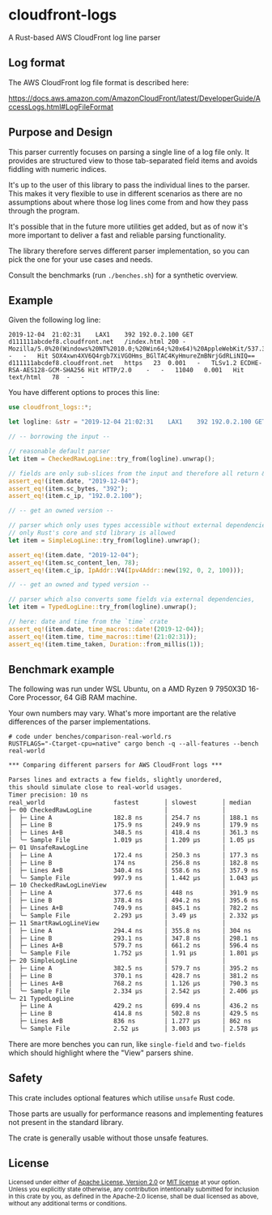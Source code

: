 # cloudfront-logs

A Rust-based AWS CloudFront log line parser

## Log format

The AWS CloudFront log file format is described here:

<https://docs.aws.amazon.com/AmazonCloudFront/latest/DeveloperGuide/AccessLogs.html#LogFileFormat>

## Purpose and Design

This parser currently focuses on parsing a single line of a log file only.
It provides are structured view to those tab-separated field items and avoids fiddling with numeric indices.

It's up to the user of this library to pass the individual lines to the parser.
This makes it very flexible to use in different scenarios as there are no assumptions about where those log lines come from and how they pass through the program.

It's possible that in the future more utilities get added, but as of now it's more important to deliver a fast and reliable parsing functionality.

The library therefore serves different parser implementation, so you can pick the one for your use cases and needs.

Consult the benchmarks (run `./benches.sh`) for a synthetic overview.

## Example

Given the following log line:

```log
2019-12-04	21:02:31	LAX1	392	192.0.2.100	GET	d111111abcdef8.cloudfront.net	/index.html	200	-	Mozilla/5.0%20(Windows%20NT%2010.0;%20Win64;%20x64)%20AppleWebKit/537.36%20(KHTML,%20like%20Gecko)%20Chrome/78.0.3904.108%20Safari/537.36	-	-	Hit	SOX4xwn4XV6Q4rgb7XiVGOHms_BGlTAC4KyHmureZmBNrjGdRLiNIQ==	d111111abcdef8.cloudfront.net	https	23	0.001	-	TLSv1.2	ECDHE-RSA-AES128-GCM-SHA256	Hit	HTTP/2.0	-	-	11040	0.001	Hit	text/html	78	-	-
```

You have different options to proces this line:

```rust
use cloudfront_logs::*;

let logline: &str = "2019-12-04	21:02:31	LAX1	392	192.0.2.100	GET	d111111abcdef8.cloudfront.net	/index.html	200	-	Mozilla/5.0%20(Windows%20NT%2010.0;%20Win64;%20x64)%20AppleWebKit/537.36%20(KHTML,%20like%20Gecko)%20Chrome/78.0.3904.108%20Safari/537.36	-	-	Hit	SOX4xwn4XV6Q4rgb7XiVGOHms_BGlTAC4KyHmureZmBNrjGdRLiNIQ==	d111111abcdef8.cloudfront.net	https	23	0.001	-	TLSv1.2	ECDHE-RSA-AES128-GCM-SHA256	Hit	HTTP/2.0	-	-	11040	0.001	Hit	text/html	78	-	-";

// -- borrowing the input --

// reasonable default parser
let item = CheckedRawLogLine::try_from(logline).unwrap();

// fields are only sub-slices from the input and therefore all return &str
assert_eq!(item.date, "2019-12-04");
assert_eq!(item.sc_bytes, "392");
assert_eq!(item.c_ip, "192.0.2.100");

// -- get an owned version --

// parser which only uses types accessible without external dependencies,
// only Rust's core and std library is allowed
let item = SimpleLogLine::try_from(logline).unwrap();

assert_eq!(item.date, "2019-12-04");
assert_eq!(item.sc_content_len, 78);
assert_eq!(item.c_ip, IpAddr::V4(Ipv4Addr::new(192, 0, 2, 100)));

// -- get an owned and typed version --

// parser which also converts some fields via external dependencies,
let item = TypedLogLine::try_from(logline).unwrap();

// here: date and time from the `time` crate
assert_eq!(item.date, time_macros::date!(2019-12-04));
assert_eq!(item.time, time_macros::time!(21:02:31));
assert_eq!(item.time_taken, Duration::from_millis(1));
```

## Benchmark example

The following was run under WSL Ubuntu, on a AMD Ryzen 9 7950X3D 16-Core Processor, 64 GiB RAM machine.

Your own numbers may vary. What's more important are the relative differences of the parser implementations.

```shell
# code under benches/comparison-real-world.rs
RUSTFLAGS="-Ctarget-cpu=native" cargo bench -q --all-features --bench real-world
```

```txt
*** Comparing different parsers for AWS CloudFront logs ***

Parses lines and extracts a few fields, slightly unordered,
this should simulate close to real-world usages.
Timer precision: 10 ns
real_world                   fastest       │ slowest       │ median        │ mean          │ samples │ iters
├─ 00 CheckedRawLogLine                    │               │               │               │         │
│  ├─ Line A                 182.8 ns      │ 254.7 ns      │ 188.1 ns      │ 190.9 ns      │ 1000    │ 1000000
│  ├─ Line B                 175.9 ns      │ 249.9 ns      │ 179.9 ns      │ 182.9 ns      │ 1000    │ 1000000
│  ├─ Lines A+B              348.5 ns      │ 418.4 ns      │ 361.3 ns      │ 362.8 ns      │ 1000    │ 1000000
│  ╰─ Sample File            1.019 µs      │ 1.209 µs      │ 1.05 µs       │ 1.061 µs      │ 1000    │ 1000000
├─ 01 UnsafeRawLogLine                     │               │               │               │         │
│  ├─ Line A                 172.4 ns      │ 250.3 ns      │ 177.3 ns      │ 180.3 ns      │ 1000    │ 1000000
│  ├─ Line B                 174 ns        │ 256.8 ns      │ 182.8 ns      │ 186.6 ns      │ 1000    │ 1000000
│  ├─ Lines A+B              340.4 ns      │ 558.6 ns      │ 357.9 ns      │ 360.8 ns      │ 1000    │ 1000000
│  ╰─ Sample File            997.9 ns      │ 1.442 µs      │ 1.043 µs      │ 1.047 µs      │ 1000    │ 1000000
├─ 10 CheckedRawLogLineView                │               │               │               │         │
│  ├─ Line A                 377.6 ns      │ 448 ns        │ 391.9 ns      │ 393.1 ns      │ 1000    │ 1000000
│  ├─ Line B                 378.4 ns      │ 494.2 ns      │ 395.6 ns      │ 397.2 ns      │ 1000    │ 1000000
│  ├─ Lines A+B              749.9 ns      │ 845.1 ns      │ 782.2 ns      │ 782.7 ns      │ 1000    │ 1000000
│  ╰─ Sample File            2.293 µs      │ 3.49 µs       │ 2.332 µs      │ 2.349 µs      │ 1000    │ 1000000
├─ 11 SmartRawLogLineView                  │               │               │               │         │
│  ├─ Line A                 294.4 ns      │ 355.8 ns      │ 304 ns        │ 305.4 ns      │ 1000    │ 1000000
│  ├─ Line B                 293.1 ns      │ 347.8 ns      │ 298.1 ns      │ 299 ns        │ 1000    │ 1000000
│  ├─ Lines A+B              579.7 ns      │ 661.2 ns      │ 596.4 ns      │ 599.2 ns      │ 1000    │ 1000000
│  ╰─ Sample File            1.752 µs      │ 1.91 µs       │ 1.801 µs      │ 1.806 µs      │ 1000    │ 1000000
├─ 20 SimpleLogLine                        │               │               │               │         │
│  ├─ Line A                 382.5 ns      │ 579.7 ns      │ 395.2 ns      │ 398 ns        │ 1000    │ 1000000
│  ├─ Line B                 370.1 ns      │ 428.7 ns      │ 381.2 ns      │ 383.6 ns      │ 1000    │ 1000000
│  ├─ Lines A+B              768.2 ns      │ 1.126 µs      │ 790.3 ns      │ 793.5 ns      │ 1000    │ 1000000
│  ╰─ Sample File            2.334 µs      │ 2.542 µs      │ 2.406 µs      │ 2.41 µs       │ 1000    │ 1000000
╰─ 21 TypedLogLine                         │               │               │               │         │
   ├─ Line A                 429.2 ns      │ 699.4 ns      │ 436.2 ns      │ 439 ns        │ 1000    │ 1000000
   ├─ Line B                 414.8 ns      │ 502.8 ns      │ 429.5 ns      │ 432.1 ns      │ 1000    │ 1000000
   ├─ Lines A+B              836 ns        │ 1.277 µs      │ 862 ns        │ 867.3 ns      │ 1000    │ 1000000
   ╰─ Sample File            2.52 µs       │ 3.003 µs      │ 2.578 µs      │ 2.593 µs      │ 1000    │ 1000000
```

There are more benches you can run, like `single-field` and `two-fields` which should highlight where the "View" parsers shine.

## Safety

This crate includes optional features which utilise `unsafe` Rust code.

Those parts are usually for performance reasons and implementing features not present in the standard library.

The crate is generally usable without those unsafe features.

## License

<sup>
Licensed under either of
  <a href="https://raw.githubusercontent.com/asaaki/cloudfront-logs/main/LICENSE-APACHE">Apache License, Version 2.0</a> or
  <a href="https://raw.githubusercontent.com/asaaki/cloudfront-logs/main/LICENSE-MIT">MIT license</a>
at your option.
</sup>

<br/>

<sub>
Unless you explicitly state otherwise, any contribution intentionally submitted
for inclusion in this crate by you, as defined in the Apache-2.0 license, shall
be dual licensed as above, without any additional terms or conditions.
</sub>

<!-- links -->
